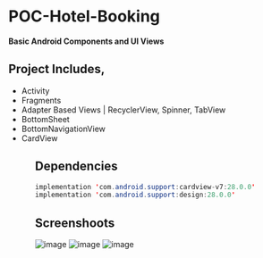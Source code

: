 # POC-Hotel-Booking
<b>Basic Android Components and UI Views</b>

## Project Includes,
<ul>
  <li>Activity</li>
  <li>Fragments</li>
  <li>Adapter Based Views | RecyclerView, Spinner, TabView</li>
  <li>BottomSheet</li>
  <li>BottomNavigationView</li>
  <li>CardView</li>
<ul>

## Dependencies
```java
implementation 'com.android.support:cardview-v7:28.0.0'
implementation 'com.android.support:design:28.0.0'
```

## Screenshoots
![image](https://drive.google.com/uc?export=view&id=1irVwAsxoCPeuBfXJLIUtARlZ-VoP3BiL) 
![image](https://drive.google.com/uc?export=view&id=1-7EzaC4livGMCkFKdJCt6YpmzaeLIh6-)
![image](https://drive.google.com/uc?export=view&id=1Z7fTQ_3Qv7paGC_2hoMg_F7IYqS7sd2A)
